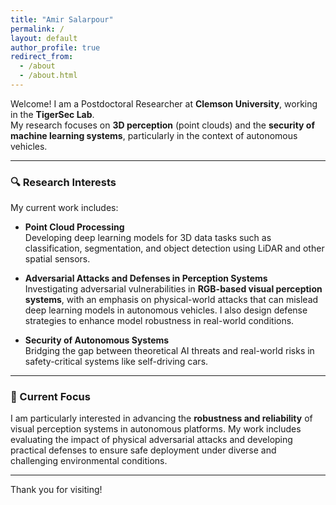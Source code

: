 ```yaml
---
title: "Amir Salarpour"
permalink: /
layout: default
author_profile: true
redirect_from:
  - /about
  - /about.html
---
```


Welcome! I am a Postdoctoral Researcher at **Clemson University**, working in the **TigerSec Lab**.  
My research focuses on **3D perception** (point clouds) and the **security of machine learning systems**, particularly in the context of autonomous vehicles.

---

### 🔍 Research Interests

My current work includes:

- **Point Cloud Processing**  
  Developing deep learning models for 3D data tasks such as classification, segmentation, and object detection using LiDAR and other spatial sensors.

- **Adversarial Attacks and Defenses in Perception Systems**  
  Investigating adversarial vulnerabilities in **RGB-based visual perception systems**, with an emphasis on physical-world attacks that can mislead deep learning models in autonomous vehicles. I also design defense strategies to enhance model robustness in real-world conditions.

- **Security of Autonomous Systems**  
  Bridging the gap between theoretical AI threats and real-world risks in safety-critical systems like self-driving cars.

---

### 📌 Current Focus

I am particularly interested in advancing the **robustness and reliability** of visual perception systems in autonomous platforms. My work includes evaluating the impact of physical adversarial attacks and developing practical defenses to ensure safe deployment under diverse and challenging environmental conditions.

---

Thank you for visiting!
